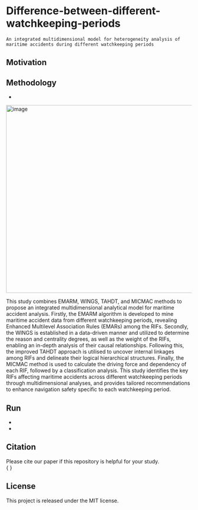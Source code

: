 Difference-between-different-watchkeeping-periods
=======
``An integrated multidimensional model for heterogeneity analysis of maritime accidents during different watchkeeping periods``
## Motivation

## Methodology
* 
<img width="508" alt="image" src="https://github.com/user-attachments/assets/ddf5d53a-86a4-4e28-8ee6-cb8f877d0e46" />

This study combines EMARM, WINGS, TAHDT, and MICMAC methods to propose an integrated multidimensional analytical model for maritime accident analysis. Firstly, the EMARM algorithm is developed to mine maritime accident data from different watchkeeping periods, revealing Enhanced Multilevel Association Rules (EMARs) among the RIFs. Secondly, the WINGS is established in a data-driven manner and utilized to determine the reason and centrality degrees, as well as the weight of the RIFs, enabling an in-depth analysis of their causal relationships.  Following this, the improved TAHDT approach is utilised to uncover internal linkages among RIFs and delineate their logical hierarchical structures. Finally, the MICMAC method is used to calculate the driving force and dependency of each RIF, followed by a classification analysis.  This study identifies the key RIFs affecting maritime accidents across different watchkeeping periods through multidimensional analyses, and provides tailored recommendations to enhance navigation safety specific to each watchkeeping period.
## Run
* 
* 
## Citation
Please cite our paper if this repository is helpful for your study.  
{
}
## License
This project is released under the MIT license.
